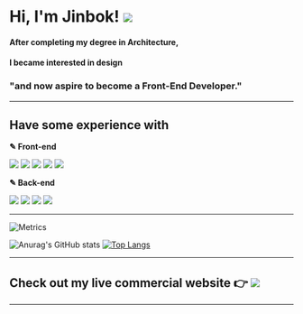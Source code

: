   <h1> Hi, I'm Jinbok! <a href="mailto:eyelash1024@naver.com" target="_blank"><img src="https://img.shields.io/badge/E&#8211;MAIL-eyelash1024@naver.com-white?style=flat-square&logo=Minutemailer&logoColor=white"/></a></h1>

#### After completing my degree in Architecture,

#### I became interested in design

### **"and now aspire to become a Front-End Developer."**

<!-- <span>[![GitHub Jinbokk](https://img.shields.io/github/followers/jinbokk?label=follow&style=social)](https://github.com/jinbokk)</span> -->

---

## Have some experience with

<p><b>✎ Front-end</b></p>
<p>
  <img src="https://img.shields.io/badge/HTML5-000000?style=flat-square&logo=HTML5&logoColor=E34F26" style="display: inline-block;"/> 
  <img src="https://img.shields.io/badge/CSS3-000000?style=flat-square&logo=CSS3&logoColor=1572B6" style="display: inline-block;"/>
  <img src="https://img.shields.io/badge/Javascript-000000?style=flat-square&logo=Javascript&logoColor=F7DF1E" style="display: inline-block;"/>
  <img src="https://img.shields.io/badge/React-000000?style=flat-square&logo=React&logoColor=61DAFB" style="display: inline-block;"/>
  <img src="https://img.shields.io/badge/Redux-000000?style=flat-square&logo=Redux&logoColor=764ABC" style="display: inline-block;"/>
</p>

<p><b>✎ Back-end</b></p>
<p>
  <img src="https://img.shields.io/badge/Node.js-000000?style=flat-square&logo=Node.js&logoColor=339933" style="display: inline-block;"/>
  <img src="https://img.shields.io/badge/Express.js-000000?style=flat-square&logo=Express&logoColor=white" style="display: inline-block;"/>
  <img src="https://img.shields.io/badge/MongoDB-000000?style=flat-square&logo=MongoDB&logoColor=47A248" style="display: inline-block;"/>
  <img src="https://img.shields.io/badge/Amazon EC2-000000?style=flat-square&logo=Amazon EC2&logoColor=FF9900" style="display: inline-block;"/>
</p>

---

<!-- ### A little more about me...

```javascript
const jinbok = {
  pronouns: "he" || "him",
  code: [HTML, CSS, Javascript],
  tools: [React, Redux, Node, Styled - Components, MongoDB, Axios],
};
``` -->

![Metrics](https://metrics.lecoq.io/jinbokk?plugin_isocalendar=yes&plugin_isocalendar_duration=half-year)

![Anurag's GitHub stats](https://github-readme-stats.vercel.app/api?username=jinbokk&show_icons=true&theme=nord&hide=contribs,stars&hide_rank=true&hide_border=true) [![Top Langs](https://github-readme-stats.vercel.app/api/top-langs/?username=jinbokk&hide_progress=true&theme=nords)](https://github.com/jinbokk/github-readme-stat) 

---

## Check out my live commercial website :point_right: <a href="https://eeso-cake.com" target="_blank"><img src="https://img.shields.io/badge/EESO&#8211;CAKE-pink?style=flat-square&logo=Google Chrome&logoColor=white"/></a>

---
